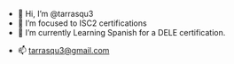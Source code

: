 - 👋 Hi, I’m @tarrasqu3
- 👀 I’m focused to ISC2 certifications 
- 🌱 I’m currently Learning Spanish for a DELE certification.
<!-- - 💞️ I’m looking to collaborate on a solid projectsg -->
- 📫 tarrasqu3@gmail.com

<!---
tarrasque/tarrasque is a ✨ special ✨ repository because its `README.md` (this file) appears on your GitHub profile.
You can click the Preview link to take a look at your changes.
--->
